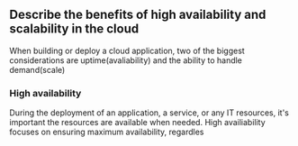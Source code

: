 
## Describe the benefits of high availability and scalability in the cloud

When building or deploy a cloud application, two of the biggest considerations are uptime(avaliability) and the ability to handle demand(scale)

### High availability
During the deployment of an application, a service, or any IT resources, it's important the resources are available when needed. High availiability focuses on ensuring maximum availability, regardles